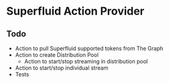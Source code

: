 # Superfluid Action Provider

## Todo
- Action to pull Superfluid supported tokens from The Graph
- Action to create Distribution Pool
    - Action to start/stop streaming in distribution pool
- Action to start/stop individual stream
- Tests